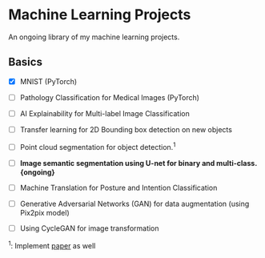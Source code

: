 # Machine Learning Projects
An ongoing library of my machine learning projects.

## Basics
- [x] MNIST (PyTorch)
- [ ] Pathology Classification for Medical Images (PyTorch)
- [ ] AI Explainability for Multi-label Image Classification
- [ ] Transfer learning for 2D Bounding box detection on new objects
- [ ] Point cloud segmentation for object detection.<sup>1</sup>
- [ ]  **Image semantic segmentation using U-net for binary and multi-class. {ongoing}**
- [ ] Machine Translation for Posture and Intention Classification
- [ ] Generative Adversarial Networks (GAN) for data augmentation (using Pix2pix model)
- [ ] Using CycleGAN for image transformation


<sup>1</sup>: Implement [paper](https://arxiv.org/pdf/2104.00678v1.pdf) as well
